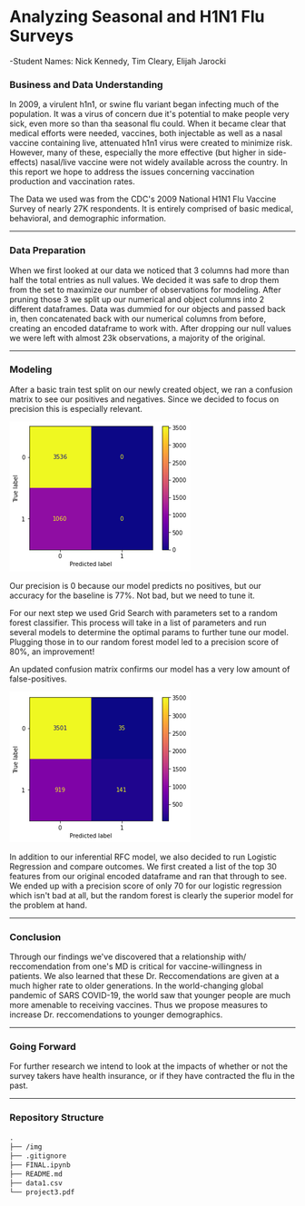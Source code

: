 # Analyzing Seasonal and H1N1 Flu Surveys

-Student Names: Nick Kennedy, Tim Cleary, Elijah Jarocki

### **Business and Data Understanding**

In 2009, a virulent h1n1, or swine flu variant began infecting much of the population. It was a virus of concern due it's potential to make people very sick, even more so than tha seasonal flu could. When it became clear that medical efforts were needed, vaccines, both injectable as well as a nasal vaccine containing live, attenuated h1n1 virus were created to minimize risk. However, many of these, especially the more effective (but higher in side-effects) nasal/live vaccine were not widely available across the country. In this report we hope to address the issues concerning vaccination production and vaccination rates.

The Data we used was from the CDC's 2009 National H1N1 Flu Vaccine Survey of nearly 27K respondents. It is entirely comprised of basic medical, behavioral, and demographic information.


---

### **Data Preparation**

When we first looked at our data we noticed that 3 columns had more than half the total entries as null values. We decided it was safe to drop them from the set to maximize our number of observations for modeling. After pruning those 3 we split up our numerical and object columns into 2 different dataframes. Data was dummied for our objects and passed back in, then concatenated back with our numerical columns from before, creating an encoded dataframe to work with. After dropping our null values we were left with almost 23k observations, a majority of the original.

---

### **Modeling**

After a basic train test split on our newly created object, we ran a confusion matrix to see our positives and negatives. Since we decided to focus on precision this is especially relevant. 

![](img/baseline.png)

Our precision is 0 because our model predicts no positives, but our accuracy for the baseline is 77%. Not bad, but we need to tune it.

For our next step we used Grid Search with parameters set to a random forest classifier. This process will take in a list of parameters and run several models to determine the optimal params to further tune our model. Plugging those in to our random forest model led to a precision score of 80%, an improvement!

An updated confusion matrix confirms our model has a very low amount of false-positives.

![](img/rfc.png)

In addition to our inferential RFC model, we also decided to run Logistic Regression and compare outcomes. We first created a list of the top 30 features from our original encoded dataframe and ran that through to see. We ended up with a precision score of only 70 for our logistic regression which isn't bad at all, but the random forest is clearly the superior model for the problem at hand.

---

### **Conclusion**

Through our findings we've discovered that a relationship with/ reccomendation from one's MD is critical for vaccine-willingness in patients. We also learned that these Dr. Reccomendations are given at a much higher rate to older generations. In the world-changing global pandemic of SARS COVID-19, the world saw that younger people are much more amenable to receiving vaccines. Thus we propose measures to increase Dr. reccomendations to younger demographics. 

---

### **Going Forward**

For further research we intend to look at the impacts of whether or not the survey takers have health insurance, or if they have contracted the flu in the past.

---

### **Repository Structure**
```
.
├── /img
├── .gitignore
├── FINAL.ipynb
├── README.md
├── data1.csv
└── project3.pdf
```
